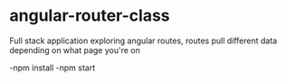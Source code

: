 # angular-router-class

Full stack application exploring angular routes, routes pull different data depending on what page you're on

-npm install
-npm start
